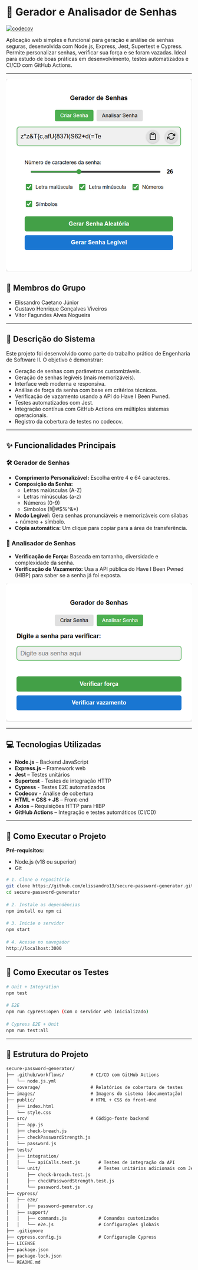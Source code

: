 
# 🔐 Gerador e Analisador de Senhas
[![codecov](https://codecov.io/gh/elissandro13/secure-password-generator/graph/badge.svg?token=PT0TN4Q45L)](https://codecov.io/gh/elissandro13/secure-password-generator)

Aplicação web simples e funcional para geração e análise de senhas seguras, desenvolvida com Node.js, Express, Jest, Supertest e Cypress. Permite personalizar senhas, verificar sua força e se foram vazadas. Ideal para estudo de boas práticas em desenvolvimento, testes automatizados e CI/CD com GitHub Actions.

---
![Tela de Geração de Senha](./images/GeradordeSenhas.png)

## 👥 Membros do Grupo
- Elissandro Caetano Júnior
- Gustavo Henrique Gonçalves Viveiros
- Vitor Fagundes Alves Nogueira

---

## 🧠 Descrição do Sistema
Este projeto foi desenvolvido como parte do trabalho prático de Engenharia de Software II. O objetivo é demonstrar:

- Geração de senhas com parâmetros customizáveis.
- Geração de senhas legíveis (mais memorizáveis).
- Interface web moderna e responsiva.
- Análise de força da senha com base em critérios técnicos.
- Verificação de vazamento usando a API do Have I Been Pwned.
- Testes automatizados com Jest.
- Integração contínua com GitHub Actions em múltiplos sistemas operacionais.
- Registro da cobertura de testes no codecov.

---

## ✨ Funcionalidades Principais

### 🛠 Gerador de Senhas
- **Comprimento Personalizável:** Escolha entre 4 e 64 caracteres.
- **Composição da Senha:**
  - Letras maiúsculas (A-Z)
  - Letras minúsculas (a-z)
  - Números (0-9)
  - Símbolos (!@#$%^&*)
- **Modo Legível:** Gera senhas pronunciáveis e memorizáveis com sílabas + número + símbolo.
- **Cópia automática:** Um clique para copiar para a área de transferência.

### 🔎 Analisador de Senhas
- **Verificação de Força:** Baseada em tamanho, diversidade e complexidade da senha.
- **Verificação de Vazamento:** Usa a API pública do Have I Been Pwned (HIBP) para saber se a senha já foi exposta.

![Tela de Análise de Senha](./images/AnalisarSenha.png)

---

## 💻 Tecnologias Utilizadas
- **Node.js** – Backend JavaScript
- **Express.js** – Framework web
- **Jest** – Testes unitários
- **Supertest** - Testes de integração HTTP
- **Cypress** - Testes E2E automatizados
- **Codecov** - Análise de cobertura
- **HTML + CSS + JS** – Front-end
- **Axios** – Requisições HTTP para HIBP
- **GitHub Actions** – Integração e testes automáticos (CI/CD)

---

## 🚀 Como Executar o Projeto

**Pré-requisitos:**
- Node.js (v18 ou superior)
- Git

```bash
# 1. Clone o repositório
git clone https://github.com/elissandro13/secure-password-generator.git
cd secure-password-generator

# 2. Instale as dependências
npm install ou npm ci

# 3. Inicie o servidor
npm start

# 4. Acesse no navegador
http://localhost:3000
```

---

## 🧪 Como Executar os Testes

```bash
# Unit + Integration
npm test

# E2E
npm run cypress:open (Com o servidor web inicializado)

# Cypress E2E + Unit
npm run test:all
```

---

## 📂 Estrutura do Projeto
```txt
secure-password-generator/
├── .github/workflows/          # CI/CD com GitHub Actions
│   └── node.js.yml
├── coverage/                   # Relatórios de cobertura de testes
├── images/                     # Imagens do sistema (documentação)
├── public/                     # HTML + CSS do front-end
│   ├── index.html
│   └── style.css
├── src/                        # Código-fonte backend
│   ├── app.js
│   ├── check-breach.js
│   ├── checkPasswordStrength.js
│   └── password.js
├── tests/
│   ├── integration/
│   │   └── apiCalls.test.js       # Testes de integração da API
│   └── unit/                      # Testes unitários adicionais com Jest
│       ├── check-breach.test.js
│       ├── checkPasswordStrength.test.js
│       └── password.test.js
├── cypress/
│   ├── e2e/
│   │   ├── password-generator.cy
│   ├── support/
│   │   ├── commands.js            # Comandos customizados
│   │   └── e2e.js                 # Configurações globais
├── .gitignore
├── cypress.config.js              # Configuração Cypress
├── LICENSE
├── package.json
├── package-lock.json
└── README.md
```
